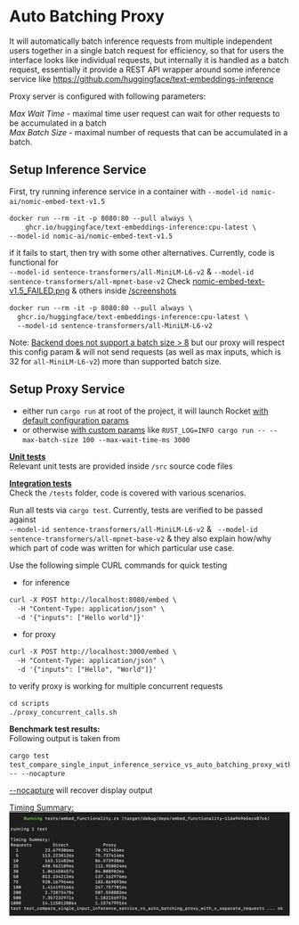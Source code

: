 # Auto Batching Proxy

It will automatically batch inference requests from multiple independent users together in a single batch request for efficiency, so that for users the interface looks like individual requests, but internally it is handled as a batch 
request, essentially it provide a REST API wrapper around some inference service like https://github.com/huggingface/text-embeddings-inference


Proxy server is configured with following parameters:

_Max Wait Time_ - maximal time user request can wait for other requests to be accumulated in a batch  
_Max Batch Size_ - maximal number of requests that can be accumulated in a batch.

## Setup Inference Service 
First, try running inference service in a container with `--model-id nomic-ai/nomic-embed-text-v1.5`
```
docker run --rm -it -p 8080:80 --pull always \
    ghcr.io/huggingface/text-embeddings-inference:cpu-latest \
--model-id nomic-ai/nomic-embed-text-v1.5
```
if it fails to start, then try with some other alternatives. Currently, code is functional for  
`--model-id sentence-transformers/all-MiniLM-L6-v2` & `--model-id sentence-transformers/all-mpnet-base-v2`
Check [nomic-embed-text-v1.5_FAILED.png](screenshots/run_model_status/nomic-embed-text-v1.5_FAILED.png) & others 
inside [/screenshots](./screenshots)

```
docker run --rm -it -p 8080:80 --pull always \
  ghcr.io/huggingface/text-embeddings-inference:cpu-latest \
  --model-id sentence-transformers/all-MiniLM-L6-v2
```
Note: [Backend does not support a batch size > 8](screenshots/run_model_status/max_batch_size.png)
but our proxy will respect this config param & will not send requests (as well as max inputs, which is 32 for `all-MiniLM-L6-v2`) more than supported batch size. 

## Setup Proxy Service
- either run `cargo run` at root of the project, it will launch Rocket [with default configuration params](./screenshots/cargo/cargo_run.png)
- or otherwise [with custom params](./screenshots/cargo/cargo_run_with_params.png) like `RUST_LOG=INFO cargo run -- --max-batch-size 100 --max-wait-time-ms 3000`


**[Unit tests](https://doc.rust-lang.org/book/ch11-03-test-organization.html#unit-tests)**   
Relevant unit tests are provided inside `/src` source code files

**[Integration tests](https://doc.rust-lang.org/book/ch11-03-test-organization.html#integration-tests)**  
Check the `/tests` folder, code is covered with various scenarios.

Run all tests via `cargo test`. Currently, tests are verified to be passed against  
`--model-id sentence-transformers/all-MiniLM-L6-v2` & ` --model-id sentence-transformers/all-mpnet-base-v2`
& they also explain how/why which part of code was written for which particular use case.

Use the following simple CURL commands for quick testing
- for inference
```
curl -X POST http://localhost:8080/embed \
  -H "Content-Type: application/json" \
  -d '{"inputs": ["Hello world"]}'
```
- for proxy
```
curl -X POST http://localhost:3000/embed \
  -H "Content-Type: application/json" \
  -d '{"inputs": ["Hello", "World"]}'
```
to verify proxy is working for multiple concurrent requests 
```
cd scripts 
./proxy_concurrent_calls.sh
```

**Benchmark test results:**  
Following output is taken from 
```
cargo test test_compare_single_input_inference_service_vs_auto_batching_proxy_with_30_separate_requests -- --nocapture
```
[--nocapture](https://doc.rust-lang.org/cargo/commands/cargo-test.html#display-options) will recover display output 

[Timing Summary:](./screenshots/timing_summary_full.png)
![timing_summary.png](screenshots/timing_summary.png)
